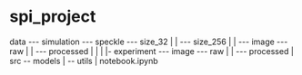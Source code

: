 # spi_project

data --- simulation --- speckle --- size_32
| | --- size_256
| | --- image --- raw
| | --- processed
| |
| |- experiment --- image --- raw
| | --- processed
|
src -- models
| -- utils
|
notebook.ipynb
